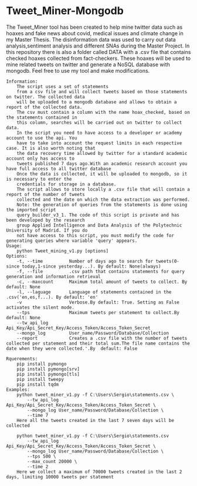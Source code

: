 # Tweet_Miner-Mongodb
The Tweet_Miner tool has been created to help mine twitter data such as hoaxes and fake news about covid, medical issues and climate change in my Master Thesis. 
The disinformation data was used to carry out data analysis,sentiment analysis and different SNAs during the Master Project.
In this repository there is also a folder called DATA with a .csv file that contains checked hoaxes collected from fact-checkers. These hoaxes will be used to mine related tweets on twitter and generate a NoSQL database with mongodb.
Feel free to use my tool and make modifications.

    Information:
        The script uses a set of statements
        from a csv file and will collect tweets based on those statements on twitter. The collected data
        will be uploaded to a mongodb database and allows to obtain a report of the collected data.
        The csv must contain a column with the name hoax_checked, based on the statements contained in
        this column, searches will be carried out on twitter to collect data.
        In the script you need to have access to a developer or academy account to use the api. You 
        have to take into account the request limits in each respective case. It is also worth noting that 
        the data recovery time allowed by twitter for a standard academic account only has access to
        tweets published 7 days ago.With an academic research account you have full access to all twitter database
        Once the data is collected, it will be uploaded to mongodb, so it is necessary to enter the 
        credentials for storage in a database.
        The script allows to store locally a .csv file that will contain a report of the number of tweets 
        collected and the date on which the data extraction was performed.
        Note: the generation of queries from the statements is done using the imported script 
        query_builder_v3_1. The code of this script is private and has been developed by the research 
        group Applied Intelligence and Data Analysis of the Polytechnic University of Madrid. If you do 
        not have access to this script, you must modify the code for generating queries where variable 'query' appears.
    Usage:
        python Tweet_mining_v1.py [options]
    Options:
        -t, --time          Number of days ago to search for tweets(0-since today,1-since yesterday...). By default: None(always)
        -f, --file          .csv path that contains statements for query generation and information retrieval
        -c, --maxcount      Maximum total amount of tweets to collect. By default: None 
        -l, --laguage       Language of statements contained in the .csv('en,es,f...). By default: 'en'
        -v                  Verbose.By default: True. Setting as False activates the silent mode.
        --tps               Maximum tweets per statement to collect.By default: None    
        --tw_api_log        Api_Key/Api_Secret_Key/Access_Token/Access_Token_Secret   
        --mongo_log         User_name/Password/Database/Collection   
        --report            Creates a .csv file with the number of tweets collected per statement and their total sum.The file name contains the date when they were collected.'.By  default: False
    
    Rquerements:
        pip install pymongo
        pip install pymongo[srv]
        pip install pymongo[tls]
        pip install tweepy
        pip install tqdm
    Examples:
        python tweet_miner_v1.py -f C:\Users\Sergio\statements.csv \
            --tw_api_log Api_Key/Api_Secret_Key/Access_Token/Access_Token_Secret \
            --mongo_log User_name/Password/Database/Collection \
            --time 7
        Here all the tweets created in the last 7 seven days will be collected
        
        python tweet_miner_v1.py -f C:\Users\Sergio\statements.csv
            --tw_api_log Api_Key/Api_Secret_Key/Access_Token/Access_Token_Secret \
            --mongo_log User_name/Password/Database/Collection \
            --tps 500 \
            --max_count 20000 \
            --time 2
        Here we collect a maximum of 70000 tweets created in the last 2 days, limiting 10000 tweets per statement 
        
